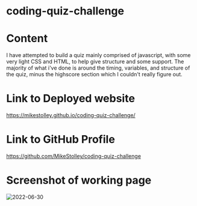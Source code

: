 # coding-quiz-challenge

# Content

I have attempted to build a quiz mainly comprised of javascript, with some very light CSS and HTML, to help give structure and some support. The majority of what i've done is around the timing, variables, and structure of the quiz, minus the highscore section which I couldn't really figure out.

# Link to Deployed website

https://mikestolley.github.io/coding-quiz-challenge/

# Link to GitHub Profile

https://github.com/MikeStolley/coding-quiz-challenge

# Screenshot of working page

![2022-06-30](https://user-images.githubusercontent.com/106116547/176793988-df476818-355a-46b0-bf6a-3786a0c1565c.png)
